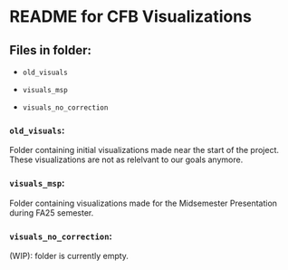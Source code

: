 # README for CFB Visualizations

## Files in folder:

- `old_visuals`

- `visuals_msp`

- `visuals_no_correction`


### `old_visuals`: 

Folder containing initial visualizations made near the start of the project. These visualizations are not as relelvant to our goals anymore. 

### `visuals_msp`: 

Folder containing visualizations made for the Midsemester Presentation during FA25 semester. 

### `visuals_no_correction`: 

(WIP): folder is currently empty. 

